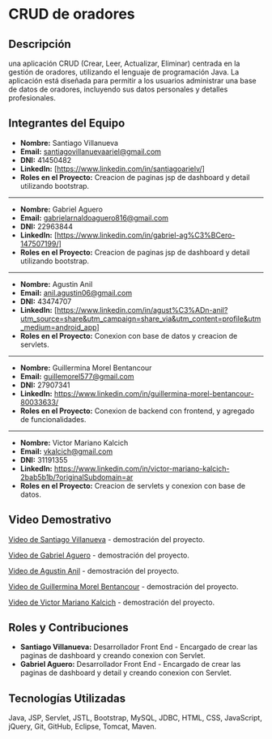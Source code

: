 # CRUD de oradores

## Descripción

una aplicación CRUD (Crear, Leer, Actualizar, Eliminar) centrada en la gestión de oradores, utilizando el lenguaje de programación Java. La aplicación está diseñada para permitir a los usuarios administrar una base de datos de oradores, incluyendo sus datos personales y detalles profesionales.

## Integrantes del Equipo

- **Nombre:** Santiago Villanueva
- **Email:** santiagovillanuevaariel@gmail.com
- **DNI:** 41450482
- **LinkedIn:** [https://www.linkedin.com/in/santiagoarielv/]
- **Roles en el Proyecto:** Creacion de paginas jsp de dashboard y detail utilizando bootstrap.

---

- **Nombre:** Gabriel Aguero
- **Email:** gabrielarnaldoaguero816@gmail.com
- **DNI:** 22963844
- **LinkedIn:** [https://www.linkedin.com/in/gabriel-ag%C3%BCero-147507199/]
- **Roles en el Proyecto:** Creacion de paginas jsp de dashboard y detail utilizando bootstrap.

---

- **Nombre:** Agustin Anil
- **Email:** anil.agustin06@gmail.com
- **DNI:** 43474707
- **LinkedIn:** [https://www.linkedin.com/in/agust%C3%ADn-anil?utm_source=share&utm_campaign=share_via&utm_content=profile&utm_medium=android_app]
- **Roles en el Proyecto:** Conexion con base de datos y creacion de servlets.

---

- **Nombre:** Guillermina Morel Bentancour
- **Email:** guillemorel577@gmail.com
- **DNI:** 27907341
- **LinkedIn:** https://www.linkedin.com/in/guillermina-morel-bentancour-80033633/
- **Roles en el Proyecto:** Conexion de backend con frontend, y agregado de funcionalidades.

---

- **Nombre:** Victor Mariano Kalcich
- **Email:** vkalcich@gmail.com
- **DNI:** 31191355
- **LinkedIn:** https://www.linkedin.com/in/victor-mariano-kalcich-2bab5b1b/?originalSubdomain=ar
- **Roles en el Proyecto:** Creacion de servlets y conexion con base de datos.

## Video Demostrativo

[Video de Santiago Villanueva](https://youtu.be/4SlmgLamcws) - demostración del proyecto.

[Video de Gabriel Aguero](https://www.youtube.com/watch?v=C-EaJtnBeHw&ab_channel=gabrielViper) - demostración del proyecto.

[Video de Agustin Anil](#) - demostración del proyecto.

[Video de Guillermina Morel Bentancour](#) - demostración del proyecto.

[Video de Victor Mariano Kalcich](#) - demostración del proyecto.

## Roles y Contribuciones

- **Santiago Villanueva:** Desarrollador Front End - Encargado de crear las paginas de dashboard y creando conexion con Servlet.
- **Gabriel Aguero:** Desarrollador Front End - Encargado de crear las paginas de dashboard y detail y creando conexion con Servlet.

## Tecnologías Utilizadas

Java, JSP, Servlet, JSTL, Bootstrap, MySQL, JDBC, HTML, CSS, JavaScript, jQuery, Git, GitHub, Eclipse, Tomcat, Maven.
